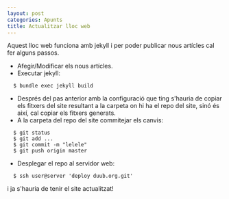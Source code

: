 ```yaml
---
layout: post
categories: Apunts
title: Actualitzar lloc web
---
```


Aquest lloc web funciona amb jekyll i per poder publicar nous artícles cal fer alguns passos.

* Afegir/Modificar els nous artícles.
* Executar jekyll:

```
  $ bundle exec jekyll build
```

* Després del pas anterior amb la configuració que ting s'hauria de copiar els fitxers del site resultant a la carpeta on hi ha el repo del site, sinó és així, cal copiar els fitxers generats.
* A la carpeta del repo del site commitejar els canvis:

```
  $ git status
  $ git add ...
  $ git commit -m "lelele"
  $ git push origin master
```

* Desplegar el repo al servidor web:

```
  $ ssh user@server 'deploy duub.org.git'
```

i ja s'hauria de tenir el site actualitzat!
